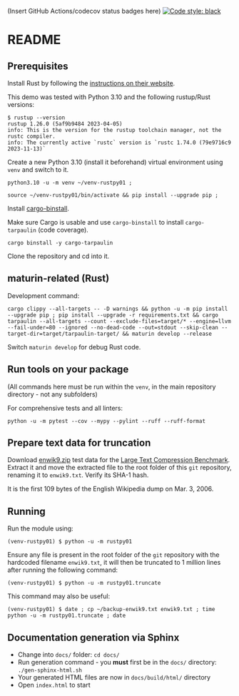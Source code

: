 (Insert GitHub Actions/codecov status badges here)
[![Code style: black](https://img.shields.io/badge/code%20style-black-000000.svg)](https://github.com/psf/black)

# README

## Prerequisites

Install Rust by following the [instructions on their website](https://www.rust-lang.org/).

This demo was tested with Python 3.10 and the following rustup/Rust versions:

```
$ rustup --version
rustup 1.26.0 (5af9b9484 2023-04-05)
info: This is the version for the rustup toolchain manager, not the rustc compiler.
info: The currently active `rustc` version is `rustc 1.74.0 (79e9716c9 2023-11-13)`
```

Create a new Python 3.10 (install it beforehand) virtual environment using `venv` and switch to it.

```
python3.10 -u -m venv ~/venv-rustpy01 ;
```

```
source ~/venv-rustpy01/bin/activate && pip install --upgrade pip ;
```

Install [cargo-binstall](https://github.com/cargo-bins/cargo-binstall).

Make sure Cargo is usable and use `cargo-binstall` to install `cargo-tarpaulin` (code coverage).

```
cargo binstall -y cargo-tarpaulin
```

Clone the repository and cd into it.

## maturin-related (Rust)

Development command:

```
cargo clippy --all-targets -- -D warnings && python -u -m pip install --upgrade pip ; pip install --upgrade -r requirements.txt && cargo tarpaulin --all-targets --count --exclude-files=target/* --engine=llvm --fail-under=80 --ignored --no-dead-code --out=stdout --skip-clean --target-dir=target/tarpaulin-target/ && maturin develop --release
```

Switch `maturin develop` for debug Rust code.

## Run tools on your package

(All commands here must be run within the `venv`, in the main repository directory - not any subfolders)

For comprehensive tests and all linters:
```
python -u -m pytest --cov --mypy --pylint --ruff --ruff-format
```

## Prepare text data for truncation

Download [enwik9.zip](http://mattmahoney.net/dc/enwik9.zip) test data for the [Large Text Compression Benchmark](http://mattmahoney.net/dc/textdata.html). Extract it and move the extracted file to the root folder of this `git` repository, renaming it to `enwik9.txt`. Verify its SHA-1 hash.

It is the first 109 bytes of the English Wikipedia dump on Mar. 3, 2006.

## Running

Run the module using:

```
(venv-rustpy01) $ python -u -m rustpy01
```

Ensure any file is present in the root folder of the `git` repository with the hardcoded filename `enwik9.txt`, it will then be truncated to 1 million lines after running the following command:

```
(venv-rustpy01) $ python -u -m rustpy01.truncate
```

This command may also be useful:
```
(venv-rustpy01) $ date ; cp ~/backup-enwik9.txt enwik9.txt ; time python -u -m rustpy01.truncate ; date
```

## Documentation generation via Sphinx

* Change into `docs/` folder: `cd docs/`
* Run generation command - you **must** first be in the `docs/` directory: `./gen-sphinx-html.sh`
* Your generated HTML files are now in `docs/build/html/` directory
* Open `index.html` to start
